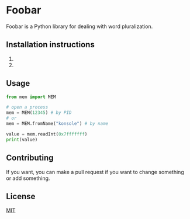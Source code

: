 # Foobar

Foobar is a Python library for dealing with word pluralization.

## Installation instructions

1.
2.

## Usage

```python
from mem import MEM

# open a process
mem = MEM(12345) # by PID
# or
mem = MEM.fromName("konsole") # by name

value = mem.readInt(0x7fffffff)
print(value)
```

## Contributing

If you want, you can make a pull request if you want to change something or add something.

## License

[MIT](https://choosealicense.com/licenses/mit/)
